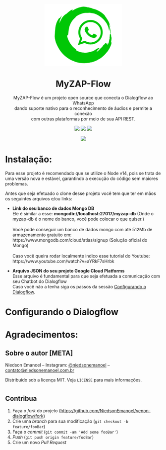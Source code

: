 <h1></h1>
<p align="center">
    <img src="src/Controllers/Classes/Temp/myzap.png" width="250">
    <h1 align="center">MyZAP-Flow</h1>
    <p align="center">MyZAP-Flow é um projeto open source que conecta o Dialogflow ao WhatsApp<br>dando suporte nativo para o reconhecimento de áudios e permite a conexão<br>com outras plataformas por meio de sua API REST.</p>

</p>
<p align="center">
    <img src="https://img.shields.io/github/package-json/v/NiedsonEmanoel/myzap-flow">
    <img src="https://github.com/NiedsonEmanoel/Myzap-Flow/actions/workflows/node.js.yml/badge.svg?branch=main">
    <img src="https://img.shields.io/github/languages/code-size/NiedsonEmanoel/myzap-flow">
</p>
<p align = "center">
    <img src="https://shields.io/badge/license-MIT-green">
</p>
<h1></h1>
</b>
<h1>Instalação:</h1>
<p>Para esse projeto é recomendado que se utilize o Node v14, pois se trata de uma versão nova e estável, garantindo a execução do código sem maiores problemas.</p>
<p>Antes que seja efetuado o clone desse projeto você tem que ter em mãos os seguintes arquivos e/ou links:</p>
<ul>
    <li><strong>Link do seu banco de dados Mongo DB</strong></li>
    <span>Ele é similar a esse: <strong>mongodb://localhost:27017/myzap-db</strong>  (Onde o myzap-db é o nome do banco, você pode colocar o que quiser.)</br></span>
    <span><br/>Você pode conseguir um banco de dados mongo com até 512Mb de armazenamento gratuito em:</br>https://www.mongodb.com/cloud/atlas/signup (Solução oficial do Mongo)</br></br>Caso você queira rodar localmente indico esse tutorial do Youtube:</br>https://www.youtube.com/watch?v=aYRkF7sHrbk</span>
    <p> </p>
    <li><strong>Arquivo JSON do seu projeto Google Cloud Platforms</strong></li>
    <span>Esse arquivo é fundamental para que seja efetuada a comunicação com seu Chatbot do Dialogflow </br>Caso você não a tenha siga os passos da sessão <a href="">Configurando o Dialogflow</a>.</span>
</ul>
<h1>Configurando o Dialogflow</h1>
<h1>Agradecimentos:</h1>


## Sobre o autor [META]
Niedson Emanoel – Instagram: [@niedsonemanoel](https://instagram.com/niedsonemanoel) – [contato@niedsonemanoel.com.br](mailto:contato@niedsonemanoel.com.br)

Distribuído sob a licença MIT. Veja `LICENSE` para mais informações.
#

## Contribua

1. Faça o _fork_ do projeto (<https://github.com/NiedsonEmanoel/venon-dialogflow/fork>)
2. Crie uma _branch_ para sua modificação (`git checkout -b feature/fooBar`)
3. Faça o _commit_ (`git commit -am 'Add some fooBar'`)
4. _Push_ (`git push origin feature/fooBar`)
5. Crie um novo _Pull Request_